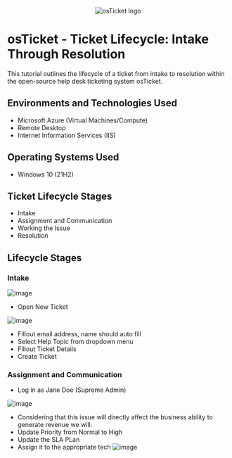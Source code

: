 <p align="center">
<img src="https://i.imgur.com/Clzj7Xs.png" alt="osTicket logo"/>
</p>

<h1>osTicket - Ticket Lifecycle: Intake Through Resolution</h1>
This tutorial outlines the lifecycle of a ticket from intake to resolution within the open-source help desk ticketing system osTicket.<br />

<h2>Environments and Technologies Used</h2>

- Microsoft Azure (Virtual Machines/Compute)
- Remote Desktop
- Internet Information Services (IIS)

<h2>Operating Systems Used </h2>

- Windows 10</b> (21H2)

<h2>Ticket Lifecycle Stages</h2>

- Intake
- Assignment and Communication
- Working the Issue
- Resolution

<h2>Lifecycle Stages</h2>

<p>

<h3>Intake</h3>

![image](https://github.com/JordanDanielWest/osTicket-Lifecycle/assets/96628562/8927d938-c113-4368-a4ab-82bd436fcfdf)

- Open New Ticket

![image](https://github.com/JordanDanielWest/osTicket-Lifecycle/assets/96628562/0cf9e600-04b7-4938-a853-e076243cee20)

- Fillout email address, name should auto fill
- Select Help Topic from dropdown menu
- Fillout Ticket Details
- Create Ticket

<h3>Assignment and Communication</h3>

- Log in as Jane Doe (Supreme Admin)

![image](https://github.com/JordanDanielWest/osTicket-Lifecycle/assets/96628562/06679e51-3cf5-4429-b0f3-2afb65ab01b7)

- Considering that this issue will directly affect the business ability to generate revenue we will:
- Update Priority from Normal to High
- Update the SLA PLan
- Assign it to the appropriate tech
![image](https://github.com/JordanDanielWest/osTicket-Lifecycle/assets/96628562/3a584378-4d4c-47e3-97f5-2fb8423e9311)


</p>

<br />
